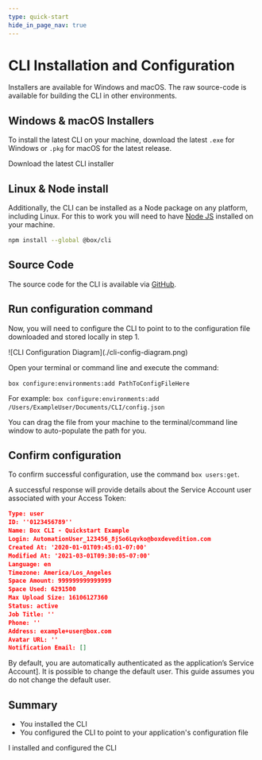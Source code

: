 ```yaml
---
type: quick-start
hide_in_page_nav: true
---
```


# CLI Installation and Configuration

Installers are available for Windows and macOS. The raw source-code is
available for building the CLI in other environments.

## Windows & macOS Installers

To install the latest CLI on your machine, download the latest
`.exe` for Windows or `.pkg` for macOS for the latest release.

<CTA to="https://github.com/box/boxcli/releases">
  Download the latest CLI installer
</CTA>

## Linux & Node install

Additionally, the CLI can be installed as a Node package on any platform,
including Linux. For this to work you will need to have
[Node JS](https://nodejs.org/) installed on your machine.

```bash
npm install --global @box/cli
```

## Source Code

The source code for the CLI is available via [GitHub][cli].

## Run configuration command

Now, you will need to configure the CLI to point to to the configuration file
downloaded and stored locally in step 1. 

<ImageFrame center>
  ![CLI Configuration Diagram](./cli-config-diagram.png)
</ImageFrame>

<!--alex ignore execute-->
Open your terminal or command line and execute the command: 

`box configure:environments:add PathToConfigFileHere`

For example: 
`box configure:environments:add /Users/ExampleUser/Documents/CLI/config.json`

<Message type=tip>
   You can drag the file from your machine to the terminal/command line window
   to auto-populate the path for you.
</Message>

## Confirm configuration

To confirm successful configuration, use the command `box users:get`. 

A successful response will provide details about the Service Account user
associated with your Access Token: 

```json
Type: user
ID: ''0123456789''
Name: Box CLI - Quickstart Example
Login: AutomationUser_123456_8jSo6Lqvko@boxdevedition.com
Created At: '2020-01-01T09:45:01-07:00'
Modified At: '2021-03-01T09:30:05-07:00'
Language: en
Timezone: America/Los_Angeles
Space Amount: 999999999999999
Space Used: 6291500
Max Upload Size: 16106127360
Status: active
Job Title: ''
Phone: ''
Address: example+user@box.com
Avatar URL: ''
Notification Email: []
```

<Message type=tip>
   By default, you are automatically authenticated as the application’s
   Service Account]. It is possible to change the default user. This guide
   assumes you do not change the default user.
</Message>

## Summary

* You installed the CLI 
* You configured the CLI to point to your application's configuration file

<Next>I installed and configured the CLI</Next>

[cli]: https://github.com/box/boxcli
[auth]: g://authentication/jwt/without-sdk/
[sa]: g://authentication/user-types/service-account/
[dc]: https://app.box.com/developers/console